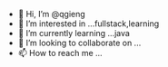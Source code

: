 - 👋 Hi, I’m @qgieng
- 👀 I’m interested in ...fullstack,learning
- 🌱 I’m currently learning ...java
- 💞️ I’m looking to collaborate on ...
- 📫 How to reach me ...

<!---
qgieng/qgieng is a ✨ special ✨ repository because its `README.md` (this file) appears on your GitHub profile.
You can click the Preview link to take a look at your changes.
--->
